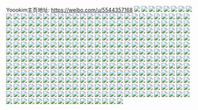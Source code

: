 Yoookim主页地址: https://weibo.com/u/5544357168 
![](https://wx4.sinaimg.cn/mw2000/0063dyzCly1h8vsf65fstj30xc3dmhdt.jpg) 
![](https://wx4.sinaimg.cn/mw2000/0063dyzCly1h8vsgv0rypj30xc3ooqv6.jpg) 
![](https://wx4.sinaimg.cn/mw2000/0063dyzCly1h8vsh31fe1j316e340hdt.jpg) 
![](https://wx4.sinaimg.cn/mw2000/0063dyzCly1h8vser6g0mj3161340b2a.jpg) 
![](https://wx4.sinaimg.cn/mw2000/0063dyzCly1h8vsh9frj9j30xc3noqv5.jpg) 
![](https://wx4.sinaimg.cn/mw2000/0063dyzCly1h8vsefs8qxj31803401ky.jpg) 
![](https://wx4.sinaimg.cn/mw2000/0063dyzCly1h8xom2x5fpj32c0340x6p.jpg) 
![](https://wx4.sinaimg.cn/mw2000/0063dyzCly1h8xolf01mej31aq3401ky.jpg) 
![](https://wx4.sinaimg.cn/mw2000/0063dyzCly1h8vse8o3bgj32ds1schdu.jpg) 
![](https://wx4.sinaimg.cn/mw2000/0063dyzCly1h8xoln93lkj30s5340e82.jpg) 
![](https://wx4.sinaimg.cn/mw2000/0063dyzCly1h8vlmpipnuj31sc2dshdu.jpg) 
![](https://wx4.sinaimg.cn/mw2000/0063dyzCly1h8qvd2e8xuj32c0340npd.jpg) 
![](https://wx4.sinaimg.cn/mw2000/0063dyzCly1h8qvd3pg5vj31sc2ds7wh.jpg) 
![](https://wx4.sinaimg.cn/mw2000/0063dyzCly1h8opncobj1j32c0340b2a.jpg) 
![](https://wx4.sinaimg.cn/mw2000/0063dyzCly1h8obw7tu4oj31ue2237wh.jpg) 
![](https://wx4.sinaimg.cn/mw2000/0063dyzCly1h8lrvcr2jkj30or0sfaem.jpg) 
![](https://wx4.sinaimg.cn/mw2000/0063dyzCly1h8lrvd15u8j30eq0ls40w.jpg) 
![](https://wx4.sinaimg.cn/mw2000/0063dyzCly1h8lrvbl3kgj32ds1sce82.jpg) 
![](https://wx4.sinaimg.cn/mw2000/0063dyzCly1h8lrvcfqzsj30n00raq8s.jpg) 
![](https://wx4.sinaimg.cn/mw2000/0063dyzCly1h8lrvc4lapj30u0140grz.jpg) 
![](https://wx4.sinaimg.cn/mw2000/0063dyzCly1h8lrzu597jj322q340qv6.jpg) 
![](https://wx4.sinaimg.cn/mw2000/0063dyzCly1h8lrv3h3xqj31qw29znpd.jpg) 
![](https://wx4.sinaimg.cn/mw2000/0063dyzCly1h8lrzesitpj31932174qp.jpg) 
![](https://wx4.sinaimg.cn/mw2000/0063dyzCly1h8lrv7w2s5j32822mvnpe.jpg) 
![](https://wx4.sinaimg.cn/mw2000/0063dyzCly1h8irxotsiyj30x80v0qcq.jpg) 
![](https://wx4.sinaimg.cn/mw2000/0063dyzCly1h8irxnomqfj30q50odwm5.jpg) 
![](https://wx4.sinaimg.cn/mw2000/0063dyzCly1h8irxo0xj4j30f80v4tbl.jpg) 
![](https://wx4.sinaimg.cn/mw2000/0063dyzCly1h8irxn255uj30n00otdrf.jpg) 
![](https://wx4.sinaimg.cn/mw2000/0063dyzCly1h8gok6yl4oj30xc21cgus.jpg) 
![](https://wx4.sinaimg.cn/mw2000/0063dyzCly1h8gok7fbhgj30xc21cqep.jpg) 
![](https://wx4.sinaimg.cn/mw2000/0063dyzCly1h8gd02xfduj31sy2i9e81.jpg) 
![](https://wx4.sinaimg.cn/mw2000/0063dyzCly1h8fgjj2n7zj32c0340x6p.jpg) 
![](https://wx4.sinaimg.cn/mw2000/0063dyzCly1h8eaguqdw3j32c03404qq.jpg) 
![](https://wx4.sinaimg.cn/mw2000/0063dyzCly1h8d9eeah1tj31nj340qv5.jpg) 
![](https://wx4.sinaimg.cn/mw2000/0063dyzCly1h8d9eby3csj3161340b2b.jpg) 
![](https://wx4.sinaimg.cn/mw2000/0063dyzCly1h8d9efxu0nj3161340b29.jpg) 
![](https://wx4.sinaimg.cn/mw2000/0063dyzCly1h8d9e84t7oj31ht340e82.jpg) 
![](https://wx4.sinaimg.cn/mw2000/0063dyzCly1h8d9egc666j30hu0mjtcl.jpg) 
![](https://wx4.sinaimg.cn/mw2000/0063dyzCly1h8d9ea67b1j316u3401ky.jpg) 
![](https://wx4.sinaimg.cn/mw2000/0063dyzCly1h8d9ehnz7bj30hw0ti42u.jpg) 
![](https://wx4.sinaimg.cn/mw2000/0063dyzCly1h8d9ehw4iwj30n00czq5f.jpg) 
![](https://wx4.sinaimg.cn/mw2000/0063dyzCly1h8blw3fh1vj30n00n0wgj.jpg) 
![](https://wx4.sinaimg.cn/mw2000/0063dyzCly1h8blwk102hj30xc18518e.jpg) 
![](https://wx4.sinaimg.cn/mw2000/0063dyzCly1h8blyfuctoj32c0340b2b.jpg) 
![](https://wx4.sinaimg.cn/mw2000/0063dyzCly1h8a9qguzb4j32c0340b2a.jpg) 
![](https://wx4.sinaimg.cn/mw2000/0063dyzCly1h89pxe43djj30n012yqbl.jpg) 
![](https://wx4.sinaimg.cn/mw2000/0063dyzCly1h896u5ki4aj32ds1scb29.jpg) 
![](https://wx4.sinaimg.cn/mw2000/0063dyzCly1h897dur3wfj31sc2ds1ky.jpg) 
![](https://wx4.sinaimg.cn/mw2000/0063dyzCly1h897e2xzbfj30n00tx41y.jpg) 
![](https://wx4.sinaimg.cn/mw2000/0063dyzCly1h87bu6k1a7j30qz0ur19g.jpg) 
![](https://wx4.sinaimg.cn/mw2000/0063dyzCly1h87bu81wbuj30s20zyttc.jpg) 
![](https://wx4.sinaimg.cn/mw2000/0063dyzCly1h87buelyakj32dc35se85.jpg) 
![](https://wx4.sinaimg.cn/mw2000/0063dyzCly1h87bu75j7ej30r010kdlg.jpg) 
![](https://wx4.sinaimg.cn/mw2000/0063dyzCly1h87bufwxjcj30xq1be137.jpg) 
![](https://wx4.sinaimg.cn/mw2000/0063dyzCly1h87bu8kef1j30pt0ykaio.jpg) 
![](https://wx4.sinaimg.cn/mw2000/0063dyzCly1h87bu98cvgj30q50zlqei.jpg) 
![](https://wx4.sinaimg.cn/mw2000/0063dyzCly1h87buagmx9j30u40zkx1z.jpg) 
![](https://wx4.sinaimg.cn/mw2000/0063dyzCly1h87bub478cj30os0y7k14.jpg) 
![](https://wx4.sinaimg.cn/mw2000/0063dyzCly1h85x2gzjo1j30n00ubn1o.jpg) 
![](https://wx4.sinaimg.cn/mw2000/0063dyzCly1h85x2iaospj31sc2dsx6p.jpg) 
![](https://wx4.sinaimg.cn/mw2000/0063dyzCly1h85x2ixfmnj30n00yywl8.jpg) 
![](https://wx4.sinaimg.cn/mw2000/0063dyzCly1h85x2gj4shj31w02ioqv5.jpg) 
![](https://wx4.sinaimg.cn/mw2000/0063dyzCly1h83ss6pcagj30n00wsdm7.jpg) 
![](https://wx4.sinaimg.cn/mw2000/0063dyzCly1h83ss67y5pj30n013nwgt.jpg) 
![](https://wx4.sinaimg.cn/mw2000/0063dyzCly1h82rzmx1irj30fn0rsjt1.jpg) 
![](https://wx4.sinaimg.cn/mw2000/0063dyzCly1h81cchp5xuj32c0340npe.jpg) 
![](https://wx4.sinaimg.cn/mw2000/0063dyzCly1h81cg8trhxj32c0340x6p.jpg) 
![](https://wx4.sinaimg.cn/mw2000/0063dyzCly1h81ccm1rd4j32c0340b2a.jpg) 
![](https://wx4.sinaimg.cn/mw2000/0063dyzCly1h81ch551zfj32c0340kjm.jpg) 
![](https://wx4.sinaimg.cn/mw2000/0063dyzCly1h7zw25pe22j30n00ua45e.jpg) 
![](https://wx4.sinaimg.cn/mw2000/0063dyzCly1h7z7xe5uwsj32c03407wi.jpg) 
![](https://wx4.sinaimg.cn/mw2000/0063dyzCly1h7xzmhzzvpj30n00udws3.jpg) 
![](https://wx4.sinaimg.cn/mw2000/0063dyzCly1h7xzmj9nn7j30rt1df46x.jpg) 
![](https://wx4.sinaimg.cn/mw2000/0063dyzCly1h7xzmjt340j31mc25stvg.jpg) 
![](https://wx4.sinaimg.cn/mw2000/0063dyzCly1h7xzmids24j30ku0rsthm.jpg) 
![](https://wx4.sinaimg.cn/mw2000/0063dyzCly1h7xzmrh4svj31sc2dsqv6.jpg) 
![](https://wx4.sinaimg.cn/mw2000/0063dyzCly1h7xzmlgj5dj31mc25s1kx.jpg) 
![](https://wx4.sinaimg.cn/mw2000/0063dyzCly1h7xzmnq8m6j32c0340e82.jpg) 
![](https://wx4.sinaimg.cn/mw2000/0063dyzCly1h7xzmpbnopj31sc2dsb29.jpg) 
![](https://wx4.sinaimg.cn/mw2000/0063dyzCly1h7xsysf94bj31sc2ds4qq.jpg) 
![](https://wx4.sinaimg.cn/mw2000/0063dyzCly1h7uegqx2ahj314j1krnlv.jpg) 
![](https://wx4.sinaimg.cn/mw2000/0063dyzCly1h7ueqjqv9qj30n00s178z.jpg) 
![](https://wx4.sinaimg.cn/mw2000/0063dyzCly1h7ueg88f9bj32c03401ky.jpg) 
![](https://wx4.sinaimg.cn/mw2000/0063dyzCly1h7uegnsvihj31d31z0kjl.jpg) 
![](https://wx4.sinaimg.cn/mw2000/0063dyzCly1h7ueqmhxlkj30pl0sggup.jpg) 
![](https://wx4.sinaimg.cn/mw2000/0063dyzCly1h7ueqronq1j31351kmnl8.jpg) 
![](https://wx4.sinaimg.cn/mw2000/0063dyzCly1h7ou04iy3gj31sc2dskjm.jpg) 
![](https://wx4.sinaimg.cn/mw2000/0063dyzCly1h7ou0zsd71j32c0340hdu.jpg) 
![](https://wx4.sinaimg.cn/mw2000/0063dyzCly1h7ou138v2rj31991x24qp.jpg) 
![](https://wx4.sinaimg.cn/mw2000/0063dyzCly1h7ou0bc55xj31sc2ds7wi.jpg) 
![](https://wx4.sinaimg.cn/mw2000/0063dyzCly1h7ou0hfxlqj31sc2ds7wi.jpg) 
![](https://wx4.sinaimg.cn/mw2000/0063dyzCly1h7ou0l2dftj31f11n97wh.jpg) 
![](https://wx4.sinaimg.cn/mw2000/0063dyzCly1h7ou0su4f6j32c0340npe.jpg) 
![](https://wx4.sinaimg.cn/mw2000/0063dyzCly1h7ou13o2s3j31ef0zkgnv.jpg) 
![](https://wx4.sinaimg.cn/mw2000/0063dyzCly1h7otzwuestj32c03401ky.jpg) 
![](https://wx4.sinaimg.cn/mw2000/0063dyzCly1h7k94954h7j31sc2dsb29.jpg) 
![](https://wx4.sinaimg.cn/mw2000/0063dyzCly1h7flkh71i8j30rs0xnaek.jpg) 
![](https://wx4.sinaimg.cn/mw2000/0063dyzCly1h7fldv6yopj326y32m79r.jpg) 
![](https://wx4.sinaimg.cn/mw2000/0063dyzCly1h7flfo7xcdj30n01dsql5.jpg) 
![](https://wx4.sinaimg.cn/mw2000/0063dyzCly1h7flf01jq3j30u01hcal5.jpg) 
![](https://wx4.sinaimg.cn/mw2000/0063dyzCly1h7fldxii47j31tk19kn7v.jpg) 
![](https://wx4.sinaimg.cn/mw2000/0063dyzCly1h7fleo8hszj31sc2dsqel.jpg) 
![](https://wx4.sinaimg.cn/mw2000/0063dyzCly1h7fleyxxh4j31sc2ds1kz.jpg) 
![](https://wx4.sinaimg.cn/mw2000/0063dyzCly1h76aku382ij30n00ul7bw.jpg) 
![](https://wx4.sinaimg.cn/mw2000/0063dyzCly1h76akwk3buj31sc2dsx6p.jpg) 
![](https://wx4.sinaimg.cn/mw2000/0063dyzCly1h76akxjj9aj30n01103zh.jpg) 
![](https://wx4.sinaimg.cn/mw2000/0063dyzCly1h76al01n8hj31sc23mtkx.jpg) 
![](https://wx4.sinaimg.cn/mw2000/0063dyzCly1h76aktm9xzj30s30ootcw.jpg) 
![](https://wx4.sinaimg.cn/mw2000/0063dyzCly1h76al1w979j31sc2ds4qq.jpg) 
![](https://wx4.sinaimg.cn/mw2000/0063dyzCly1h76al3qus5j32c03401ky.jpg) 
![](https://wx4.sinaimg.cn/mw2000/0063dyzCly1h6w0f6ds1tj30u0140gpo.jpg) 
![](https://wx4.sinaimg.cn/mw2000/0063dyzCly1h6w0f75mibj30u0140agr.jpg) 
![](https://wx4.sinaimg.cn/mw2000/0063dyzCly1h6w0f7rhu9j30n00tjaea.jpg) 
![](https://wx4.sinaimg.cn/mw2000/0063dyzCly1h6w0f7gmk0j30j50pzwhm.jpg) 
![](https://wx4.sinaimg.cn/mw2000/0063dyzCly1h6k1gsmtf2j30n00uhas9.jpg) 
![](https://wx4.sinaimg.cn/mw2000/0063dyzCly1h68ig8sz4tj31tk19ktol.jpg) 
![](https://wx4.sinaimg.cn/mw2000/0063dyzCly1h61q2c0gtcj30px0sg42j.jpg) 
![](https://wx4.sinaimg.cn/mw2000/0063dyzCly1h61q2io7d6j30n00u677t.jpg) 
![](https://wx4.sinaimg.cn/mw2000/0063dyzCly1h61q2chrbmj30hl0w1abc.jpg) 
![](https://wx4.sinaimg.cn/mw2000/0063dyzCly1h61q2b9zomj30u01hc10p.jpg) 
![](https://wx4.sinaimg.cn/mw2000/0063dyzCly1h61q2guyx1j30n0114adf.jpg) 
![](https://wx4.sinaimg.cn/mw2000/0063dyzCly1h61q2g7wbuj30u01csand.jpg) 
![](https://wx4.sinaimg.cn/mw2000/0063dyzCly1h5rfecqh7nj30u0140qcv.jpg) 
![](https://wx4.sinaimg.cn/mw2000/0063dyzCly1h5rfefs35rj30n00ulmza.jpg) 
![](https://wx4.sinaimg.cn/mw2000/0063dyzCly1h5rfege675j30n00ujq56.jpg) 
![](https://wx4.sinaimg.cn/mw2000/0063dyzCly1h5rfegz6rzj30u010uq6y.jpg) 
![](https://wx4.sinaimg.cn/mw2000/0063dyzCly1h5rfehebjzj30u013waeb.jpg) 
![](https://wx4.sinaimg.cn/mw2000/0063dyzCly1h5oyec2ndyj31sc2dshdt.jpg) 
![](https://wx4.sinaimg.cn/mw2000/0063dyzCly1h5oyeb7473j31sc2dsaql.jpg) 
![](https://wx4.sinaimg.cn/mw2000/0063dyzCly1h5kgirptukj323z27uu0x.jpg) 
![](https://wx4.sinaimg.cn/mw2000/0063dyzCly1h5kgiqcmpgj31q91u6ndi.jpg) 
![](https://wx4.sinaimg.cn/mw2000/0063dyzCly1h5kgisp3lgj32c0340npd.jpg) 
![](https://wx4.sinaimg.cn/mw2000/0063dyzCly1h5k8di7c27j316n1kwnn1.jpg) 
![](https://wx4.sinaimg.cn/mw2000/0063dyzCly1h5k8dhuo24j31cq1t7nji.jpg) 
![](https://wx4.sinaimg.cn/mw2000/0063dyzCly1h5k8dhf9s7j31hb1tnhan.jpg) 
![](https://wx4.sinaimg.cn/mw2000/0063dyzCly1h5k8dh2dcyj31a51n84g2.jpg) 
![](https://wx4.sinaimg.cn/mw2000/0063dyzCly1h5ibzv3ll0j31sc2dshdt.jpg) 
![](https://wx4.sinaimg.cn/mw2000/0063dyzCly1h5ibzx1vwoj31sc238u0x.jpg) 
![](https://wx4.sinaimg.cn/mw2000/0063dyzCly1h5fq587j4nj31wh1sc1ky.jpg) 
![](https://wx4.sinaimg.cn/mw2000/0063dyzCly1h5fq5902dnj31sc2ds1ky.jpg) 
![](https://wx4.sinaimg.cn/mw2000/0063dyzCly1h5fq5azoloj30sg0lnjv6.jpg) 
![](https://wx4.sinaimg.cn/mw2000/0063dyzCly1h57saox71tj30n00tfq7q.jpg) 
![](https://wx4.sinaimg.cn/mw2000/0063dyzCly1h57sapgv3qj30n00u04bb.jpg) 
![](https://wx4.sinaimg.cn/mw2000/0063dyzCly1h57saq1rh1j30mu0ryael.jpg) 
![](https://wx4.sinaimg.cn/mw2000/0063dyzCly1h57saqchixj30n00rktdn.jpg) 
![](https://wx4.sinaimg.cn/mw2000/0063dyzCly1h57sauajplj32c0340npd.jpg) 
![](https://wx4.sinaimg.cn/mw2000/0063dyzCly1h57satj6s4j31sc2dsqv5.jpg) 
![](https://wx4.sinaimg.cn/mw2000/0063dyzCly1h57sasg128j31sc2dsu0y.jpg) 
![](https://wx4.sinaimg.cn/mw2000/0063dyzCgy1h513i8znavj30ep0pyabo.jpg) 
![](https://wx4.sinaimg.cn/mw2000/0063dyzCgy1h5127hrerbj30hw0vywgz.jpg) 
![](https://wx4.sinaimg.cn/mw2000/0063dyzCgy1h5127j32ksj30hz0vi0vc.jpg) 
![](https://wx4.sinaimg.cn/mw2000/0063dyzCgy1h5127ktlv0j30u0140q61.jpg) 
![](https://wx4.sinaimg.cn/mw2000/0063dyzCgy1h5127wbud0j30u01407cm.jpg) 
![](https://wx4.sinaimg.cn/mw2000/0063dyzCly1h4lqu3h78zj30dm0f9wg7.jpg) 
![](https://wx4.sinaimg.cn/mw2000/0063dyzCly1h4lquoe0dwj30n00ysgt0.jpg) 
![](https://wx4.sinaimg.cn/mw2000/0063dyzCly1h45e6yrnukj30h60qzaaz.jpg) 
![](https://wx4.sinaimg.cn/mw2000/0063dyzCly1h3wgt833rlj30om0ie0vx.jpg) 
![](https://wx4.sinaimg.cn/mw2000/0063dyzCly1h3wguybrgcj313u1d44f5.jpg) 
![](https://wx4.sinaimg.cn/mw2000/0063dyzCly1h3wgwgj5t4j30sf0u0k6g.jpg) 
![](https://wx4.sinaimg.cn/mw2000/0063dyzCly1h3wgw16ik5j31401hcqf9.jpg) 
![](https://wx4.sinaimg.cn/mw2000/0063dyzCly1h3pdawbw6zj31ga1t4np3.jpg) 
![](https://wx4.sinaimg.cn/mw2000/0063dyzCly1h3pdb6abjrj31nq1nqx6q.jpg) 
![](https://wx4.sinaimg.cn/mw2000/0063dyzCly1h3pdb9dzs8j310j1cuws7.jpg) 
![](https://wx4.sinaimg.cn/mw2000/0063dyzCly1h3pdbaubwqj30z615c4bf.jpg) 
![](https://wx4.sinaimg.cn/mw2000/0063dyzCly1h3pdbcfoy5j30xh0xhamp.jpg) 
![](https://wx4.sinaimg.cn/mw2000/0063dyzCly1h3pdbdi04aj30tn11waem.jpg) 
![](https://wx4.sinaimg.cn/mw2000/0063dyzCly1h3jgk45humj32dc35sqv5.jpg) 
![](https://wx4.sinaimg.cn/mw2000/0063dyzCly1h3jlrbu2zcj32dc35sqv7.jpg) 
![](https://wx4.sinaimg.cn/mw2000/0063dyzCly1h3jlra9dv4j32dc35s1ky.jpg) 
![](https://wx4.sinaimg.cn/mw2000/0063dyzCly1h3jlrdfz7pj32fv2c0x6p.jpg) 
![](https://wx4.sinaimg.cn/mw2000/0063dyzCly1h3jlrgg295j33402c0x6p.jpg) 
![](https://wx4.sinaimg.cn/mw2000/0063dyzCly1h3jlrfq1alj31100zsdol.jpg) 
![](https://wx4.sinaimg.cn/mw2000/0063dyzCly1h3jlre7es6j31w01f0h4w.jpg) 
![](https://wx4.sinaimg.cn/mw2000/0063dyzCly1h3jlrdwuq9j31w01f0tv6.jpg) 
![](https://wx4.sinaimg.cn/mw2000/0063dyzCly1h3jlrek0y9j31w01f0h8j.jpg) 
![](https://wx4.sinaimg.cn/mw2000/0063dyzCly1h2pl2deqajj31vl1qmhax.jpg) 
![](https://wx4.sinaimg.cn/mw2000/0063dyzCly1h2pl2kni8tj31tk19ke81.jpg) 
![](https://wx4.sinaimg.cn/mw2000/0063dyzCly1h2pl2n4v63j33402c07wj.jpg) 
![](https://wx4.sinaimg.cn/mw2000/0063dyzCly1h2pl2d0epgj31w01f0ayl.jpg) 
![](https://wx4.sinaimg.cn/mw2000/0063dyzCly1h2pl4xswhhj31401hcqf9.jpg) 
![](https://wx4.sinaimg.cn/mw2000/0063dyzCly1h2pl4ygqs6j31px1ha7sh.jpg) 
![](https://wx4.sinaimg.cn/mw2000/0063dyzCly1h2pl4y1tcij31401hcti3.jpg) 
![](https://wx4.sinaimg.cn/mw2000/0063dyzCly1h2dyvjmm8vj32dc35s4qp.jpg) 
![](https://wx4.sinaimg.cn/mw2000/0063dyzCly1h28xxhf3pmj32dc35sx6r.jpg) 
![](https://wx4.sinaimg.cn/mw2000/0063dyzCly1h28xxj8l69j32dc35skjm.jpg) 
![](https://wx4.sinaimg.cn/mw2000/0063dyzCly1h28xxlk7ybj328p35shdv.jpg) 
![](https://wx4.sinaimg.cn/mw2000/0063dyzCly1h28xxmt3bvj32dc35sqv6.jpg) 
![](https://wx4.sinaimg.cn/mw2000/0063dyzCly1h1s4spfsffj31kw16oqd3.jpg) 
![](https://wx4.sinaimg.cn/mw2000/0063dyzCly1h1s4spqsyvj31kw16ogvy.jpg) 
![](https://wx4.sinaimg.cn/mw2000/0063dyzCly1h1s4sq54o4j31kw16ogvs.jpg) 
![](https://wx4.sinaimg.cn/mw2000/0063dyzCly1h1s4sqjarhj31kw16o7e6.jpg) 
![](https://wx4.sinaimg.cn/mw2000/0063dyzCly1h1o5dgpmr3j31ez1t7b29.jpg) 
![](https://wx4.sinaimg.cn/mw2000/0063dyzCly1h1o5ddcibdj311g0z8n9q.jpg) 
![](https://wx4.sinaimg.cn/mw2000/0063dyzCly1h1o5desi1vj30u111s4cz.jpg) 
![](https://wx4.sinaimg.cn/mw2000/0063dyzCly1h1o5de6f19j31u01ve4qp.jpg) 
![](https://wx4.sinaimg.cn/mw2000/0063dyzCly1h1o5diupohj32dc35sqv5.jpg) 
![](https://wx4.sinaimg.cn/mw2000/0063dyzCly1h1o5dh3uecj30us0vs0zu.jpg) 
![](https://wx4.sinaimg.cn/mw2000/0063dyzCly1h1o5dpydtbj32dc35s7wm.jpg) 
![](https://wx4.sinaimg.cn/mw2000/0063dyzCly1h1o5djt0ctj317i1964qp.jpg) 
![](https://wx4.sinaimg.cn/mw2000/0063dyzCly1h1o5dhdkg8j30us0usjxj.jpg) 
![](https://wx4.sinaimg.cn/mw2000/0063dyzCly1h1o5dhri3wj31180v47dr.jpg) 
![](https://wx4.sinaimg.cn/mw2000/0063dyzCly1h1o5dxj8l0j32dc35snpf.jpg) 
![](https://wx4.sinaimg.cn/mw2000/0063dyzCly1h1l8wqr9f9j31b91537mm.jpg) 
![](https://wx4.sinaimg.cn/mw2000/0063dyzCly1h1l6zxjs1gj315m11dqm9.jpg) 
![](https://wx4.sinaimg.cn/mw2000/0063dyzCly1h1e9aqbm45j31w01f0nm8.jpg) 
![](https://wx4.sinaimg.cn/mw2000/0063dyzCly1h1e9bgwyguj335s2dcqv7.jpg) 
![](https://wx4.sinaimg.cn/mw2000/0063dyzCly1h1e9azgvrwj32c0340kjm.jpg) 
![](https://wx4.sinaimg.cn/mw2000/0063dyzCly1h1e9aroxawj30cc0r442r.jpg) 
![](https://wx4.sinaimg.cn/mw2000/0063dyzCly1h1e9aosjz3j31401hctcj.jpg) 
![](https://wx4.sinaimg.cn/mw2000/0063dyzCly1h1e9ar5mlaj30pm1hch1o.jpg) 
![](https://wx4.sinaimg.cn/mw2000/0063dyzCly1h129c1b760j30pw0tl0xw.jpg) 
![](https://wx4.sinaimg.cn/mw2000/0063dyzCly1h0nmeaoqv8j316o1kwqhd.jpg) 
![](https://wx4.sinaimg.cn/mw2000/0063dyzCly1h0nmmob8d6j313r16oqid.jpg) 
![](https://wx4.sinaimg.cn/mw2000/0063dyzCly1h0nmebvepfj310b0vygtf.jpg) 
![](https://wx4.sinaimg.cn/mw2000/0063dyzCly1h0nmec4iecj30sg0sgn17.jpg) 
![](https://wx4.sinaimg.cn/mw2000/0063dyzCly1h0nmmpqvcnj31kw16oaju.jpg) 
![](https://wx4.sinaimg.cn/mw2000/0063dyzCly1h0nmebiitfj313q0z5gum.jpg) 
![](https://wx4.sinaimg.cn/mw2000/0063dyzCly1h0nmmp9rtqj31kw13j16h.jpg) 
![](https://wx4.sinaimg.cn/mw2000/0063dyzCly1h0nme9wo19j323q2nz1ke.jpg) 
![](https://wx4.sinaimg.cn/mw2000/0063dyzCly1h0nme8fzhuj30sp0u04ax.jpg) 
![](https://wx4.sinaimg.cn/mw2000/0063dyzCly1h0nmfa5d41j30i20sgtfq.jpg) 
![](https://wx4.sinaimg.cn/mw2000/0063dyzCly1h0nmf4g9vcj32dc35shdw.jpg) 
![](https://wx4.sinaimg.cn/mw2000/0063dyzCly1h0nmf9ir7mj32dc35skjo.jpg) 
![](https://wx4.sinaimg.cn/mw2000/0063dyzCly1h0jirse4wcj31j21kbtxp.jpg) 
![](https://wx4.sinaimg.cn/mw2000/0063dyzCly1h0jiru2hnfj335s2dchdt.jpg) 
![](https://wx4.sinaimg.cn/mw2000/0063dyzCly1h0jirv1g5zj325t2a3e81.jpg) 
![](https://wx4.sinaimg.cn/mw2000/0063dyzCly1h0jiy5xvw8j335s2dcb29.jpg) 
![](https://wx4.sinaimg.cn/mw2000/0063dyzCly1h0jiy4fspbj32dc35sqv6.jpg) 
![](https://wx4.sinaimg.cn/mw2000/0063dyzCly1h0jiy7yd9mj335s2dchdt.jpg) 
![](https://wx4.sinaimg.cn/mw2000/0063dyzCly1h0jizsaaxtj30to0nqdgx.jpg) 
![](https://wx4.sinaimg.cn/mw2000/0063dyzCly1h0jizspa1tj335s2dcwle.jpg) 
![](https://wx4.sinaimg.cn/mw2000/0063dyzCly1h0jirrumx7j30xc21c7g0.jpg) 
![](https://wx4.sinaimg.cn/mw2000/0063dyzCly1h08i9kht7xj30hv0bd0ta.jpg) 
![](https://wx4.sinaimg.cn/mw2000/0063dyzCly1gzz7lh3z1pj317w1x5nnb.jpg) 
![](https://wx4.sinaimg.cn/mw2000/0063dyzCly1gzz7li2623j31cs1tg4ff.jpg) 
![](https://wx4.sinaimg.cn/mw2000/0063dyzCly1gzz7lj0qncj31fd1n94qp.jpg) 
![](https://wx4.sinaimg.cn/mw2000/0063dyzCly1gzz7ll6ycej32dc35sqv7.jpg) 
![](https://wx4.sinaimg.cn/mw2000/0063dyzCly1gzz7lmuwj1j32dc35sb2c.jpg) 
![](https://wx4.sinaimg.cn/mw2000/0063dyzCly1gzz7lob4pnj32dc35se83.jpg) 
![](https://wx4.sinaimg.cn/mw2000/0063dyzCly1gzz7lpqwlgj32dc35s7wj.jpg) 
![](https://wx4.sinaimg.cn/mw2000/0063dyzCly1gzz7lr1cpqj32dc35sx6q.jpg) 
![](https://wx4.sinaimg.cn/mw2000/0063dyzCly1gzz7lrzhzgj31ks2h1qv5.jpg) 
![](https://wx4.sinaimg.cn/mw2000/0063dyzCly1gzxov6f8cmj30u00ukgpy.jpg) 
![](https://wx4.sinaimg.cn/mw2000/0063dyzCly1gzxovhq5zoj32813401ky.jpg) 
![](https://wx4.sinaimg.cn/mw2000/0063dyzCly1gzr6z9j5paj316o119n6r.jpg) 
![](https://wx4.sinaimg.cn/mw2000/0063dyzCly1gzr6z8w3dmj31fc1fch0p.jpg) 
![](https://wx4.sinaimg.cn/mw2000/0063dyzCly1gzr6zbha0gj32dc2dcb2b.jpg) 
![](https://wx4.sinaimg.cn/mw2000/0063dyzCly1gzr6z989c8j31hb1hc47h.jpg) 
![](https://wx4.sinaimg.cn/mw2000/0063dyzCly1gzr6zdlogkj32dc2dckjo.jpg) 
![](https://wx4.sinaimg.cn/mw2000/0063dyzCly1gzr6z7p4hoj31hc1hc12x.jpg) 
![](https://wx4.sinaimg.cn/mw2000/0063dyzCly1gzr6zfznkjj32dc2dcx6r.jpg) 
![](https://wx4.sinaimg.cn/mw2000/0063dyzCly1gzl1izlqjpj32yo200b29.jpg) 
![](https://wx4.sinaimg.cn/mw2000/0063dyzCly1gzl1j17vycj32yo2007wh.jpg) 
![](https://wx4.sinaimg.cn/mw2000/0063dyzCly1gzi14exrtdj335s2dc4qq.jpg) 
![](https://wx4.sinaimg.cn/mw2000/0063dyzCly1gzi14kmmy6j335s2dcnpf.jpg) 
![](https://wx4.sinaimg.cn/mw2000/0063dyzCly1gzi14ft4kbj32dc35s7wi.jpg) 
![](https://wx4.sinaimg.cn/mw2000/0063dyzCly1gzi14h7xc1j33s051ce84.jpg) 
![](https://wx4.sinaimg.cn/mw2000/0063dyzCly1gzi14lun6kj32dc35sx6p.jpg) 
![](https://wx4.sinaimg.cn/mw2000/0063dyzCly1gzi14e4m0mj30oq0jn755.jpg) 
![](https://wx4.sinaimg.cn/mw2000/0063dyzCly1gzi14jbfzvj351c3s0x6r.jpg) 
![](https://wx4.sinaimg.cn/mw2000/0063dyzCly1gzi14l20jpj30to0tcmyw.jpg) 
![](https://wx4.sinaimg.cn/mw2000/0063dyzCly1gzi14mfw6sj335s2dce81.jpg) 
![](https://wx4.sinaimg.cn/mw2000/0063dyzCly1gz7fhngh23j32zi2nznpd.jpg) 
![](https://wx4.sinaimg.cn/mw2000/0063dyzCly1gz5e76cciyj30w70wi12x.jpg) 
![](https://wx4.sinaimg.cn/mw2000/0063dyzCly1gz5e7638snj315x0se48c.jpg) 
![](https://wx4.sinaimg.cn/mw2000/0063dyzCly1gz0n94atiwj335s2dckjl.jpg) 
![](https://wx4.sinaimg.cn/mw2000/0063dyzCly1gz0n95u2cyj335s2dcu0y.jpg) 
![](https://wx4.sinaimg.cn/mw2000/0063dyzCly1gz0n9ay9h8j335s2dcx6p.jpg) 
![](https://wx4.sinaimg.cn/mw2000/0063dyzCly1gz0n99opxoj335s2dce82.jpg) 
![](https://wx4.sinaimg.cn/mw2000/0063dyzCly1gz0n9d3hsfj335s2dchdw.jpg) 
![](https://wx4.sinaimg.cn/mw2000/0063dyzCly1gz0n9iwbefj335s2dcx6q.jpg) 
![](https://wx4.sinaimg.cn/mw2000/0063dyzCly1gyzh60dgxjj31tk19k4bb.jpg) 
![](https://wx4.sinaimg.cn/mw2000/0063dyzCly1gyq5eub0xlj30yo0q0k2p.jpg) 
![](https://wx4.sinaimg.cn/mw2000/0063dyzCly1gyq5eu085pj30yo0q00zn.jpg) 
![](https://wx4.sinaimg.cn/mw2000/0063dyzCly1gyq5hyzngkj30yo0q0gut.jpg) 
![](https://wx4.sinaimg.cn/mw2000/0063dyzCly1gyq5hysp7dj31hc140dmz.jpg) 
![](https://wx4.sinaimg.cn/mw2000/0063dyzCly1gyq5hztsqkj31hc140gtf.jpg) 
![](https://wx4.sinaimg.cn/mw2000/0063dyzCly1gyq5i03jkkj30ga0ptdkp.jpg) 
![](https://wx4.sinaimg.cn/mw2000/0063dyzCly1gyq5eul8hwj30yo0q0qa7.jpg) 
![](https://wx4.sinaimg.cn/mw2000/0063dyzCly1gykk9qsk1ij31kw16oqez.jpg) 
![](https://wx4.sinaimg.cn/mw2000/0063dyzCly1gygzkogmb2j31kw16oaku.jpg) 
![](https://wx4.sinaimg.cn/mw2000/0063dyzCly1gygzkpkvy1j31kw16oqci.jpg) 
![](https://wx4.sinaimg.cn/mw2000/0063dyzCly1gygzkoy5ctj30to0te7a7.jpg) 
![](https://wx4.sinaimg.cn/mw2000/0063dyzCly1gygzkzzpxij30tl0vu42v.jpg) 
![](https://wx4.sinaimg.cn/mw2000/0063dyzCly1gy5b2usmvgj32ds1scqpv.jpg) 
![](https://wx4.sinaimg.cn/mw2000/0063dyzCly1gy5b2vdhyjj31r01sckh8.jpg) 
![](https://wx4.sinaimg.cn/mw2000/0063dyzCly1gy5b2wl506j32ds1sckdj.jpg) 
![](https://wx4.sinaimg.cn/mw2000/0063dyzCly1gy5b2vzer6j32ds1scked.jpg) 
![](https://wx4.sinaimg.cn/mw2000/0063dyzCly1gy1vdzyzxfj30od0o0n3d.jpg) 
![](https://wx4.sinaimg.cn/mw2000/0063dyzCly1gy1ve07jfoj30eu0dy0v6.jpg) 
![](https://wx4.sinaimg.cn/mw2000/0063dyzCly1gxou9op5gkj30n40yoamt.jpg) 
![](https://wx4.sinaimg.cn/mw2000/0063dyzCly1gxou9q1gz2j30oa0pxn3g.jpg) 
![](https://wx4.sinaimg.cn/mw2000/0063dyzCly1gxou9ozohoj30n40yojwx.jpg) 
![](https://wx4.sinaimg.cn/mw2000/0063dyzCly1gxou9ppvzej30yo0n47ix.jpg) 
![](https://wx4.sinaimg.cn/mw2000/0063dyzCly1gxou9pd6b4j30u0190n9z.jpg) 
![](https://wx4.sinaimg.cn/mw2000/0063dyzCly1gxou9odm5kj30n40yowl0.jpg) 
![](https://wx4.sinaimg.cn/mw2000/0063dyzCly1gxmuhrobbwj31tk19ktjm.jpg) 
![](https://wx4.sinaimg.cn/mw2000/0063dyzCly1gw0tznmdqmj32c0340e83.jpg) 
![](https://wx4.sinaimg.cn/mw2000/0063dyzCly1gvyxorroy0j30r70mxq40.jpg) 
![](https://wx4.sinaimg.cn/mw2000/0063dyzCly1gvyxoryioaj30sq0lxaat.jpg) 
![](https://wx4.sinaimg.cn/mw2000/0063dyzCly1gvyxor030uj32c02xz7wi.jpg) 
![](https://wx4.sinaimg.cn/mw2000/0063dyzCly1gvyxoz3okzj33402c0kjl.jpg) 
![](https://wx4.sinaimg.cn/mw2000/0063dyzCly1gvii28x7t2j62c03407wk02.jpg) 
![](https://wx4.sinaimg.cn/mw2000/0063dyzCly1gvii2cqtdlj62c02sox6q02.jpg) 
![](https://wx4.sinaimg.cn/mw2000/0063dyzCly1gvii2dp541j60wh1gknar02.jpg) 
![](https://wx4.sinaimg.cn/mw2000/0063dyzCly1gvii2ekmqjj61xm34m4qp02.jpg) 
![](https://wx4.sinaimg.cn/mw2000/0063dyzCly1gvii2fklf4j60vn1j87h002.jpg) 
![](https://wx4.sinaimg.cn/mw2000/0063dyzCly1gu5oml7jg2j30u00yuabm.jpg) 
![](https://wx4.sinaimg.cn/mw2000/0063dyzCly1gu5omkliqtj30u0140dob.jpg) 
![](https://wx4.sinaimg.cn/mw2000/0063dyzCly1gu5omlvwerj30u018gdix.jpg) 
![](https://wx4.sinaimg.cn/mw2000/0063dyzCly1gu5ommhedlj30u0140q7c.jpg) 
![](https://wx4.sinaimg.cn/mw2000/0063dyzCly1gu5omn0ihhj30u0140n3e.jpg) 
![](https://wx4.sinaimg.cn/mw2000/0063dyzCly1gu5omnfkobj30u0140tct.jpg) 
![](https://wx4.sinaimg.cn/mw2000/0063dyzCly1gu5omokmwwj30u018gq7n.jpg) 
![](https://wx4.sinaimg.cn/mw2000/0063dyzCly1gu5omnumzxj31400u0aek.jpg) 
![](https://wx4.sinaimg.cn/mw2000/0063dyzCly1gu5ompakndj30u018gwgp.jpg) 
![](https://wx4.sinaimg.cn/mw2000/0063dyzCly1gqa792i47vj30u01407ag.jpg) 
![](https://wx4.sinaimg.cn/mw2000/0063dyzCly1gqa790an85j30u0140afg.jpg) 
![](https://wx4.sinaimg.cn/mw2000/0063dyzCly1gqa78zbeawj30u014045f.jpg) 
![](https://wx4.sinaimg.cn/mw2000/0063dyzCly1gqa78yjjrmj30u014qgph.jpg) 
![](https://wx4.sinaimg.cn/mw2000/0063dyzCly1gp7syhgcojj32721n6npf.jpg) 
![](https://wx4.sinaimg.cn/mw2000/0063dyzCly1gp7szh6207j30xc0ioad3.jpg) 
![](https://wx4.sinaimg.cn/mw2000/0063dyzCly1gp7szhfnabj30xc0igwhz.jpg) 
![](https://wx4.sinaimg.cn/mw2000/0063dyzCly1gp7szhmwqmj30x20i7784.jpg) 
